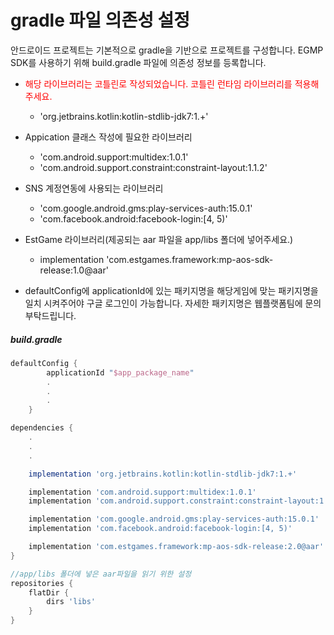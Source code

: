 # gradle 파일 의존성 설정

안드로이드 프로젝트는 기본적으로 gradle을 기반으로 프로젝트를 구성합니다.
EGMP SDK를 사용하기 위해 build.gradle 파일에 의존성 정보를 등록합니다.

* <span style="color: red">해당 라이브러리는 코틀린로 작성되었습니다. 코틀린 런타임 라이브러리를 적용해주세요.</span>
  * 'org.jetbrains.kotlin:kotlin-stdlib-jdk7:1.+'

* Appication 클래스 작성에 필요한 라이브러리
  * 'com.android.support:multidex:1.0.1'
  * 'com.android.support.constraint:constraint-layout:1.1.2'

* SNS 계정연동에 사용되는 라이브러리
  * 'com.google.android.gms:play-services-auth:15.0.1'
  * 'com.facebook.android:facebook-login:[4, 5)'
* EstGame 라이브러리(제공되는 aar 파일을 app/libs 폴더에 넣어주세요.)
  * implementation 'com.estgames.framework:mp-aos-sdk-release:1.0@aar'

* defaultConfig에 applicationId에 있는 패키지명을 해당게임에 맞는 패키지명을 일치 시켜주어야 구글 로그인이 가능합니다. 자세한 패키지명은 웹플랫폼팀에 문의 부탁드립니다.

##### build.gradle

```gradle
defaultConfig {
        applicationId "$app_package_name"
        .
        .
        .
    }

dependencies {
    .
    .
    .

    implementation 'org.jetbrains.kotlin:kotlin-stdlib-jdk7:1.+'

    implementation 'com.android.support:multidex:1.0.1'
    implementation 'com.android.support.constraint:constraint-layout:1.1.2'

    implementation 'com.google.android.gms:play-services-auth:15.0.1'
    implementation 'com.facebook.android:facebook-login:[4, 5)'

    implementation 'com.estgames.framework:mp-aos-sdk-release:2.0@aar'
}

//app/libs 폴더에 넣은 aar파일을 읽기 위한 설정
repositories {
    flatDir {
        dirs 'libs'
    }
}
```